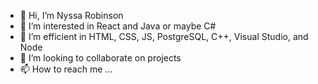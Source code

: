 - 👋 Hi, I’m Nyssa Robinson
- 👀 I’m interested in React and Java or maybe C#
- 🌱 I’m efficient in HTML, CSS, JS, PostgreSQL, C++, Visual Studio, and Node
- 💞️ I’m looking to collaborate on projects
- 📫 How to reach me ...

<!---
Nrobi71/Nrobi71 is a ✨ special ✨ repository because its `README.md` (this file) appears on your GitHub profile.
You can click the Preview link to take a look at your changes.
--->
